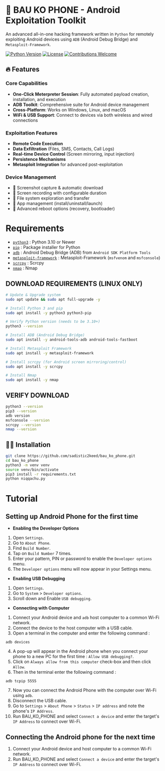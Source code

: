 # 🚀 BAU KO PHONE - Android Exploitation Toolkit

An advanced all-in-one hacking framework written in `Python` for remotely exploiting Android devices using `ADB` (Android Debug Bridge) and `Metasploit-Framework`.

[![Python Version](https://img.shields.io/badge/python-3.8%2B-blue)](https://www.python.org/)
[![License](https://img.shields.io/badge/license-MIT-green)](LICENSE)
[![Contributions Welcome](https://img.shields.io/badge/contributions-welcome-brightgreen)](CONTRIBUTING.md)

</div>

## 🔥 Features

### Core Capabilities

- **One-Click Meterpreter Session**: Fully automated payload creation, installation, and execution
- **ADB Toolkit**: Comprehensive suite for Android device management
- **Cross-Platform**: Works on Windows, Linux, and macOS
- **WiFi & USB Support**: Connect to devices via both wireless and wired connections

### Exploitation Features

- **Remote Code Execution**
- **Data Exfiltration** (Files, SMS, Contacts, Call Logs)
- **Real-time Device Control** (Screen mirroring, input injection)
- **Persistence Mechanisms**
- **Metasploit Integration** for advanced post-exploitation

### Device Management

- 📸 Screenshot capture & automatic download
- 🎥 Screen recording with configurable duration
- 📁 File system exploration and transfer
- 📱 App management (install/uninstall/launch)
- 🔄 Advanced reboot options (recovery, bootloader)

# Requirements  
* [`python3`](https://www.python.org/) : Python 3.10 or Newer
* [`pip`](https://pip.pypa.io/en/stable/installation/) : Package installer for Python
* [`adb`](https://developer.android.com/studio/command-line/adb) : Android Debug Bridge (ADB) from `Android SDK Platform Tools`
* [`metasploit-framework`](https://www.metasploit.com/) : Metasploit-Framework (`msfvenom` and `msfconsole`)
* [`scrcpy`](https://github.com/Genymobile/scrcpy) : Scrcpy
* [`nmap`](https://nmap.org/) : Nmap

## DOWNLOAD REQUIREMENTS (LINUX ONLY)
``` bash 
# Update & Upgrade system
sudo apt update && sudo apt full-upgrade -y

# Install Python 3 and pip
sudo apt install -y python3 python3-pip

# Verify Python version (needs to be 3.10+)
python3 --version

# Install ADB (Android Debug Bridge)
sudo apt install -y android-tools-adb android-tools-fastboot

# Install Metasploit Framework
sudo apt install -y metasploit-framework

# Install scrcpy (for Android screen mirroring/control)
sudo apt install -y scrcpy

# Install Nmap
sudo apt install -y nmap
```

## VERIFY DOWNLOAD

```bash 
python3 --version
pip3 --version
adb version
msfconsole --version
scrcpy --version
nmap --version
```
## 👷‍⚖️ Installation

```bash
git clone https://github.com/sadistic2keed/bau_ko_phone.git
cd bau_ko_phone
python3 -m venv venv
source venv/bin/activate
pip3 install -r requirements.txt
python niqqachu.py
```
# Tutorial


## Setting up Android Phone for the first time

* __Enabling the Developer Options__

1. Open `Settings`.
2. Go to `About Phone`.
3. Find `Build Number`.
4. Tap on `Build Number` 7 times.
5. Enter your pattern, PIN or password to enable the `Developer options` menu.
6. The `Developer options` menu will now appear in your Settings menu.

* __Enabling USB Debugging__

1. Open `Settings`.
2. Go to `System` > `Developer options`.
3. Scroll down and Enable `USB debugging`.

* __Connecting with Computer__

1. Connect your Android device and `adb` host computer to a common Wi-Fi network.
2. Connect the device to the host computer with a USB cable.
3. Open a terminal in the computer and enter the following command :
```
adb devices
```
4. A pop-up will appear in the Android phone when you connect your phone to a new PC for the first time : `Allow USB debugging?`.
5. Click on `Always allow from this computer` check-box and then click `Allow`.
6. Then in the terminal enter the following command :
```
adb tcpip 5555
```
7. Now you can connect the Android Phone with the computer over Wi-Fi using `adb`.
8. Disconnect the USB cable.
9. Go to `Settings` >  `About Phone` > `Status` > `IP address` and note the phone's `IP Address`.
10. Run BAU_KO_PHONE and select `Connect a device` and enter the target's `IP Address` to connect over Wi-Fi.



## Connecting the Android phone for the next time

1. Connect your Android device and host computer to a common Wi-Fi network.
2. Run BAU_KO_PHONE and select `Connect a device` and enter the target's `IP Address` to connect over Wi-Fi.

